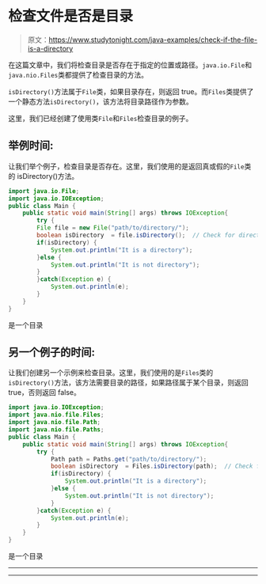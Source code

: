 # 检查文件是否是目录

> 原文：<https://www.studytonight.com/java-examples/check-if-the-file-is-a-directory>

在这篇文章中，我们将检查目录是否存在于指定的位置或路径。`java.io.File`和`java.nio.Files`类都提供了检查目录的方法。

`isDirectory()`方法属于`File`类，如果目录存在，则返回 true。而`Files`类提供了一个静态方法`isDirectory()`，该方法将目录路径作为参数。

这里，我们已经创建了使用类`File`和`Files`检查目录的例子。

## 举例时间:

让我们举个例子，检查目录是否存在。这里，我们使用的是返回真或假的`File`类的 isDirectory()方法。

```java
import java.io.File;
import java.io.IOException;
public class Main {
	public static void main(String[] args) throws IOException{
		try {
		File file = new File("path/to/directory/");
        boolean isDirectory  = file.isDirectory();  // Check for directory
        if(isDirectory) {
        	System.out.println("It is a directory");
        }else {
        	System.out.println("It is not directory");
        }
		}catch(Exception e) {
			System.out.println(e);
		}
	}
}
```

是一个目录

## 另一个例子的时间:

让我们创建另一个示例来检查目录。这里，我们使用的是`Files`类的`isDirectory()`方法，该方法需要目录的路径，如果路径属于某个目录，则返回 true，否则返回 false。

```java
import java.io.IOException;
import java.nio.file.Files;
import java.nio.file.Path;
import java.nio.file.Paths;
public class Main {
	public static void main(String[] args) throws IOException{
		try {
			Path path = Paths.get("path/to/directory/");
			boolean isDirectory  = Files.isDirectory(path);  // Check for directory
			if(isDirectory) {
				System.out.println("It is a directory");
			}else {
				System.out.println("It is not directory");
			}
		}catch(Exception e) {
			System.out.println(e);
		}
	}
}
```

是一个目录

* * *

* * *